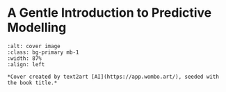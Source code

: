 # A Gentle Introduction to Predictive Modelling

```{image} cover.png
:alt: cover image
:class: bg-primary mb-1
:width: 87%
:align: left
```

```{note}
*Cover created by text2art [AI](https://app.wombo.art/), seeded with the book title.*
```


